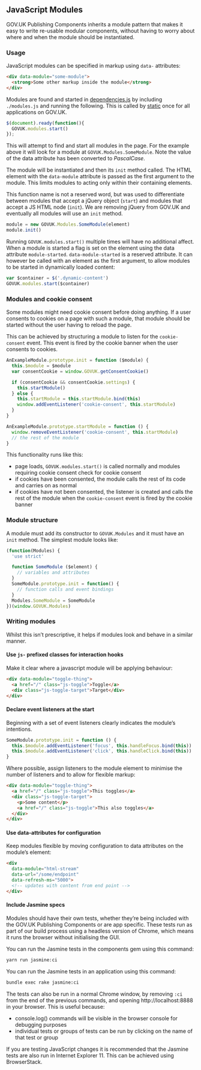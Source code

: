 ## JavaScript Modules

GOV.UK Publishing Components inherits a module pattern that makes it easy to write re-usable modular components, without having to worry about where and when the module should be instantiated.

### Usage

JavaScript modules can be specified in markup using `data-` attributes:

```html
<div data-module="some-module">
  <strong>Some other markup inside the module</strong>
</div>
```

Modules are found and started in [dependencies.js](https://github.com/alphagov/govuk_publishing_components/blob/master/app/assets/javascripts/govuk_publishing_components/dependencies.js) by including `./modules.js` and running the following. This is called by [static](https://github.com/alphagov/static/blob/main/app/assets/javascripts/application.js#L1) once for all applications on GOV.UK.

```javascript
$(document).ready(function(){
  GOVUK.modules.start()
});
```

This will attempt to find and start all modules in the page. For the example above it will look for a module at `GOVUK.Modules.SomeModule`. Note the value of the data attribute has been converted to _PascalCase_.

The module will be instantiated and then its `init` method called. The HTML element with the `data-module` attribute is passed as the first argument to the module. This limits modules to acting only within their containing elements.

This function name is not a reserved word, but was used to differentiate between modules that accept a jQuery object (`start`) and modules that accept a JS HTML node (`init`). We are removing jQuery from GOV.UK and eventually all modules will use an `init` method.

```javascript
module = new GOVUK.Modules.SomeModule(element)
module.init()
```

Running `GOVUK.modules.start()` multiple times will have no additional affect. When a module is started a flag is set on the element using the data attribute `module-started`. `data-module-started` is a reserved attribute. It can however be called with an element as the first argument, to allow modules to be started in dynamically loaded content:

```javascript
var $container = $('.dynamic-content')
GOVUK.modules.start($container)
```

### Modules and cookie consent

Some modules might need cookie consent before doing anything. If a user consents to cookies on a page with such a module, that module should be started without the user having to reload the page.

This can be achieved by structuring a module to listen for the `cookie-consent` event. This event is fired by the cookie banner when the user consents to cookies.

```javascript
AnExampleModule.prototype.init = function ($module) {
  this.$module = $module
  var consentCookie = window.GOVUK.getConsentCookie()

  if (consentCookie && consentCookie.settings) {
    this.startModule()
  } else {
    this.startModule = this.startModule.bind(this)
    window.addEventListener('cookie-consent', this.startModule)
  }  
}

AnExampleModule.prototype.startModule = function () {
  window.removeEventListener('cookie-consent', this.startModule)
  // the rest of the module
}
```

This functionality runs like this:

- page loads, `GOVUK.modules.start()` is called normally and modules requiring cookie consent check for cookie consent
- if cookies have been consented, the module calls the rest of its code and carries on as normal
- if cookies have not been consented, the listener is created and calls the rest of the module when the `cookie-consent` event is fired by the cookie banner

### Module structure

A module must add its constructor to `GOVUK.Modules` and it must have an `init` method. The simplest module looks like:

```javascript
(function(Modules) {
  'use strict'

  function SomeModule ($element) {
    // variables and attributes
  }
  SomeModule.prototype.init = function() {
    // function calls and event bindings
  }
  Modules.SomeModule = SomeModule
})(window.GOVUK.Modules)
```

### Writing modules

Whilst this isn’t prescriptive, it helps if modules look and behave in a similar manner.

#### Use `js-` prefixed classes for interaction hooks

Make it clear where a javascript module will be applying behaviour:

```html
<div data-module="toggle-thing">
  <a href="/" class="js-toggle">Toggle</a>
  <div class="js-toggle-target">Target</div>
</div>
```

#### Declare event listeners at the start

Beginning with a set of event listeners clearly indicates the module’s intentions.

```js
SomeModule.prototype.init = function () {
  this.$module.addEventListener('focus', this.handleFocus.bind(this))
  this.$module.addEventListener('click', this.handleClick.bind(this))
}
```

Where possible, assign listeners to the module element to minimise the number of listeners and to allow for flexible markup:

```html
<div data-module="toggle-thing">
  <a href="/" class="js-toggle">This toggles</a>
  <div class="js-toggle-target">
    <p>Some content</p>
    <a href="/" class="js-toggle">This also toggles</a>
  </div>
</div>
```

#### Use data-attributes for configuration

Keep modules flexible by moving configuration to data attributes on the module’s element:

```html
<div
  data-module="html-stream"
  data-url="/some/endpoint"
  data-refresh-ms="5000">
  <!-- updates with content from end point -->
</div>
```

#### Include Jasmine specs

Modules should have their own tests, whether they’re being included with the GOV.UK Publishing Components or are app specific. These tests run as part of our build process using a headless version of Chrome, which means it runs the browser without initialising the GUI.

You can run the Jasmine tests in the components gem using this command:

```sh
yarn run jasmine:ci
```

You can run the Jasmine tests in an application using this command:

```sh
bundle exec rake jasmine:ci
```

The tests can also be run in a normal Chrome window, by removing `:ci` from the end of the previous commands, and opening http://localhost:8888 in your browser. This is useful because:

- console.log() commands will be visible in the browser console for debugging purposes
- individual tests or groups of tests can be run by clicking on the name of that test or group

If you are testing JavaScript changes it is recommended that the Jasmine tests are also run in Internet Explorer 11. This can be achieved using BrowserStack.
